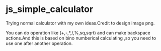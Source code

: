 # js_simple_calculator
Trying normal calculator with my own ideas.Credit to design image png.

You can do operation like (+,-,*,/,%,sq,sqrt) and can make backspace actions.And this is based on bino numberical calculating ,so you need to use one after another operation.
